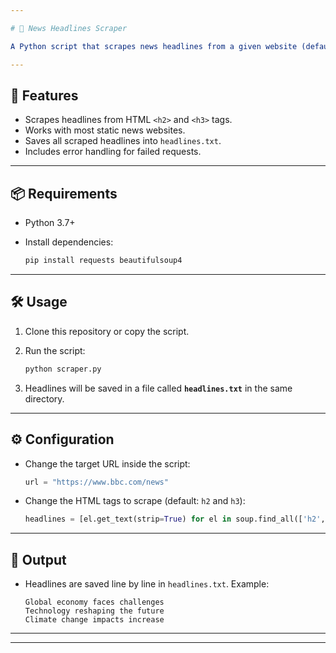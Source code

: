 ```yaml
---

# 📰 News Headlines Scraper

A Python script that scrapes news headlines from a given website (default: **BBC News**) and saves them into a text file.

---
```


## 🚀 Features

* Scrapes headlines from HTML `<h2>` and `<h3>` tags.
* Works with most static news websites.
* Saves all scraped headlines into `headlines.txt`.
* Includes error handling for failed requests.

---

## 📦 Requirements

* Python 3.7+
* Install dependencies:

  ```bash
  pip install requests beautifulsoup4
  ```

---

## 🛠️ Usage

1. Clone this repository or copy the script.
2. Run the script:

   ```bash
   python scraper.py
   ```
3. Headlines will be saved in a file called **`headlines.txt`** in the same directory.

---

## ⚙️ Configuration

* Change the target URL inside the script:

  ```python
  url = "https://www.bbc.com/news"
  ```
* Change the HTML tags to scrape (default: `h2` and `h3`):

  ```python
  headlines = [el.get_text(strip=True) for el in soup.find_all(['h2', 'h3'])]
  ```

---

## 📂 Output

* Headlines are saved line by line in `headlines.txt`. Example:

  ```
  Global economy faces challenges
  Technology reshaping the future
  Climate change impacts increase
  ```

---
---
